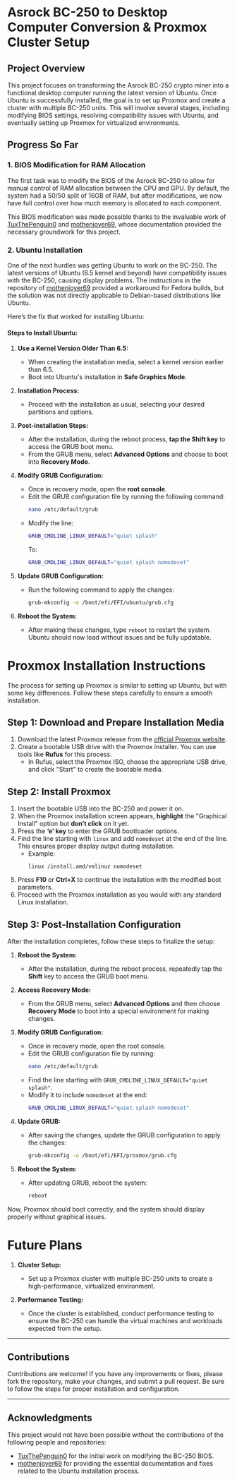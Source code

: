 # Asrock BC-250 to Desktop Computer Conversion & Proxmox Cluster Setup

## Project Overview

This project focuses on transforming the Asrock BC-250 crypto miner into a functional desktop computer running the latest version of Ubuntu. Once Ubuntu is successfully installed, the goal is to set up Proxmox and create a cluster with multiple BC-250 units. This will involve several stages, including modifying BIOS settings, resolving compatibility issues with Ubuntu, and eventually setting up Proxmox for virtualized environments.

## Progress So Far

### 1. BIOS Modification for RAM Allocation
The first task was to modify the BIOS of the Asrock BC-250 to allow for manual control of RAM allocation between the CPU and GPU. By default, the system had a 50/50 split of 16GB of RAM, but after modifications, we now have full control over how much memory is allocated to each component.

This BIOS modification was made possible thanks to the invaluable work of [TuxThePenguin0](https://github.com/TuxThePenguin0) and [mothenjoyer69](https://github.com/mothenjoyer69/bc250-documentation), whose documentation provided the necessary groundwork for this project.

### 2. Ubuntu Installation

One of the next hurdles was getting Ubuntu to work on the BC-250. The latest versions of Ubuntu (6.5 kernel and beyond) have compatibility issues with the BC-250, causing display problems. The instructions in the repository of [mothenjoyer69](https://github.com/mothenjoyer69/bc250-documentation) provided a workaround for Fedora builds, but the solution was not directly applicable to Debian-based distributions like Ubuntu.

Here’s the fix that worked for installing Ubuntu:

#### Steps to Install Ubuntu:
1. **Use a Kernel Version Older Than 6.5:**
   - When creating the installation media, select a kernel version earlier than 6.5.
   - Boot into Ubuntu's installation in **Safe Graphics Mode**.

2. **Installation Process:**
   - Proceed with the installation as usual, selecting your desired partitions and options.

3. **Post-installation Steps:**
   - After the installation, during the reboot process, **tap the Shift key** to access the GRUB boot menu.
   - From the GRUB menu, select **Advanced Options** and choose to boot into **Recovery Mode**.

4. **Modify GRUB Configuration:**
   - Once in recovery mode, open the **root console**.
   - Edit the GRUB configuration file by running the following command:
     ```bash
     nano /etc/default/grub
     ```
   - Modify the line:
     ```bash
     GRUB_CMDLINE_LINUX_DEFAULT="quiet splash"
     ```
     To:
     ```bash
     GRUB_CMDLINE_LINUX_DEFAULT="quiet splash nomodeset"
     ```

5. **Update GRUB Configuration:**
   - Run the following command to apply the changes:
     ```bash
     grub-mkconfig -o /boot/efi/EFI/ubuntu/grub.cfg
     ```

6. **Reboot the System:**
   - After making these changes, type `reboot` to restart the system. Ubuntu should now load without issues and be fully updatable.


# Proxmox Installation Instructions

The process for setting up Proxmox is similar to setting up Ubuntu, but with some key differences. Follow these steps carefully to ensure a smooth installation.

## Step 1: Download and Prepare Installation Media

1. Download the latest Proxmox release from the [official Proxmox website](https://www.proxmox.com/en/proxmox-ve).
2. Create a bootable USB drive with the Proxmox installer. You can use tools like **Rufus** for this process.
   - In Rufus, select the Proxmox ISO, choose the appropriate USB drive, and click "Start" to create the bootable media.

## Step 2: Install Proxmox

1. Insert the bootable USB into the BC-250 and power it on.
2. When the Proxmox installation screen appears, **highlight** the "Graphical Install" option but **don’t click** on it yet.
3. Press the **‘e’ key** to enter the GRUB bootloader options.
4. Find the line starting with `linux` and add `nomodeset` at the end of the line. This ensures proper display output during installation.
   - Example: 
     ```
     linux /install.amd/vmlinuz nomodeset
     ```
5. Press **F10** or **Ctrl+X** to continue the installation with the modified boot parameters.
6. Proceed with the Proxmox installation as you would with any standard Linux installation.

## Step 3: Post-Installation Configuration

After the installation completes, follow these steps to finalize the setup:

1. **Reboot the System:**
   - After the installation, during the reboot process, repeatedly tap the **Shift** key to access the GRUB boot menu.
2. **Access Recovery Mode:**
   - From the GRUB menu, select **Advanced Options** and then choose **Recovery Mode** to boot into a special environment for making changes.
3. **Modify GRUB Configuration:**
   - Once in recovery mode, open the root console.
   - Edit the GRUB configuration file by running:
     ```bash
     nano /etc/default/grub
     ```
   - Find the line starting with `GRUB_CMDLINE_LINUX_DEFAULT="quiet splash"`.
   - Modify it to include `nomodeset` at the end:
     ```bash
     GRUB_CMDLINE_LINUX_DEFAULT="quiet splash nomodeset"
     ```
4. **Update GRUB:**
   - After saving the changes, update the GRUB configuration to apply the changes:
     ```bash
     grub-mkconfig -o /boot/efi/EFI/proxmox/grub.cfg
     ```

5. **Reboot the System:**
   - After updating GRUB, reboot the system:
     ```bash
     reboot
     ```

Now, Proxmox should boot correctly, and the system should display properly without graphical issues.

# Future Plans
 
1. **Cluster Setup:**
   - Set up a Proxmox cluster with multiple BC-250 units to create a high-performance, virtualized environment.

2. **Performance Testing:**
   - Once the cluster is established, conduct performance testing to ensure the BC-250 can handle the virtual machines and workloads expected from the setup.

---

## Contributions

Contributions are welcome! If you have any improvements or fixes, please fork the repository, make your changes, and submit a pull request. Be sure to follow the steps for proper installation and configuration.

---

## Acknowledgments

This project would not have been possible without the contributions of the following people and repositories:
- [TuxThePenguin0](https://github.com/TuxThePenguin0) for the initial work on modifying the BC-250 BIOS.
- [mothenjoyer69](https://github.com/mothenjoyer69/bc250-documentation) for providing the essential documentation and fixes related to the Ubuntu installation process.
